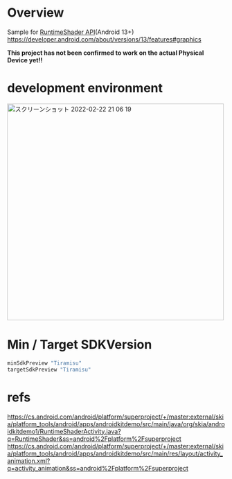 # Overview

Sample for [RuntimeShader API](https://developer.android.com/reference/android/graphics/RuntimeShader)(Android 13+)<br>
https://developer.android.com/about/versions/13/features#graphics<br>

<strong>This project has not been confirmed to work on the actual Physical Device yet!!</strong><br>

# development environment

<img width="500" alt="スクリーンショット 2022-02-22 21 06 19" src="https://user-images.githubusercontent.com/16476224/155129056-7ca765fd-0bf2-406b-b54f-c6baea10f391.png">

# Min / Target SDKVersion
```groovy
minSdkPreview "Tiramisu"
targetSdkPreview "Tiramisu"
```

# refs
https://cs.android.com/android/platform/superproject/+/master:external/skia/platform_tools/android/apps/androidkitdemo/src/main/java/org/skia/androidkitdemo1/RuntimeShaderActivity.java?q=RuntimeShader&ss=android%2Fplatform%2Fsuperproject<br>
https://cs.android.com/android/platform/superproject/+/master:external/skia/platform_tools/android/apps/androidkitdemo/src/main/res/layout/activity_animation.xml?q=activity_animation&ss=android%2Fplatform%2Fsuperproject<br>

